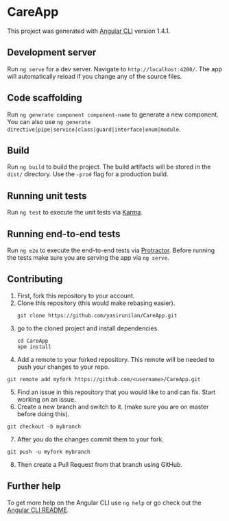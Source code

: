 # CareApp

This project was generated with [Angular CLI](https://github.com/angular/angular-cli) version 1.4.1.

## Development server

Run `ng serve` for a dev server. Navigate to `http://localhost:4200/`. The app will automatically reload if you change any of the source files.

## Code scaffolding

Run `ng generate component component-name` to generate a new component. You can also use `ng generate directive|pipe|service|class|guard|interface|enum|module`.

## Build

Run `ng build` to build the project. The build artifacts will be stored in the `dist/` directory. Use the `-prod` flag for a production build.

## Running unit tests

Run `ng test` to execute the unit tests via [Karma](https://karma-runner.github.io).

## Running end-to-end tests

Run `ng e2e` to execute the end-to-end tests via [Protractor](http://www.protractortest.org/).
Before running the tests make sure you are serving the app via `ng serve`.

## Contributing
1) First, fork this repository to your account.
2) Clone this repository (this would make rebasing easier).
   ```
   git clone https://github.com/yasirunilan/CareApp.git
   ```
3) go to the cloned project and install dependencies.
    ```
    cd CareApp
    npm install
    
    ```
4) Add a remote to your forked repository. This remote will be needed to push your changes to your repo.
  ```
  git remote add myfork https://github.com/<username>/CareApp.git
  ```
5) Find an issue in this repository that you would like to and can fix. Start working on an issue.
6) Create a new branch and switch to it. (make sure you are on master before doing this).
  ```
  git checkout -b mybranch
  ```
7) After you do the changes commit them to your fork.
  ```
  git push -u myfork mybranch
  ```
8) Then create a Pull Request from that branch using GitHub.
     
## Further help

To get more help on the Angular CLI use `ng help` or go check out the [Angular CLI README](https://github.com/angular/angular-cli/blob/master/README.md).
